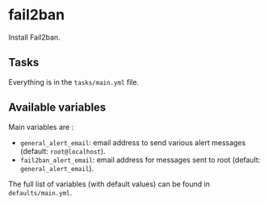 # fail2ban

Install Fail2ban.

## Tasks

Everything is in the `tasks/main.yml` file.

## Available variables

Main variables are :

* `general_alert_email`: email address to send various alert messages (default: `root@localhost`).
* `fail2ban_alert_email`: email address for messages sent to root (default: `general_alert_email`).

The full list of variables (with default values) can be found in `defaults/main.yml`.
